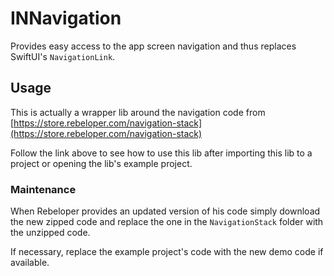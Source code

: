 
# INNavigation

Provides easy access to the app screen navigation and thus replaces SwiftUI's `NavigationLink`.

## Usage

This is actually a wrapper lib around the navigation code from [https://store.rebeloper.com/navigation-stack](https://store.rebeloper.com/navigation-stack)

Follow the link above to see how to use this lib after importing this lib to a project or opening the lib's example project.

### Maintenance

When Rebeloper provides an updated version of his code simply download the new zipped code and replace the one in the `NavigationStack` folder with the unzipped code.

If necessary, replace the example project's code with the new demo code if available.
